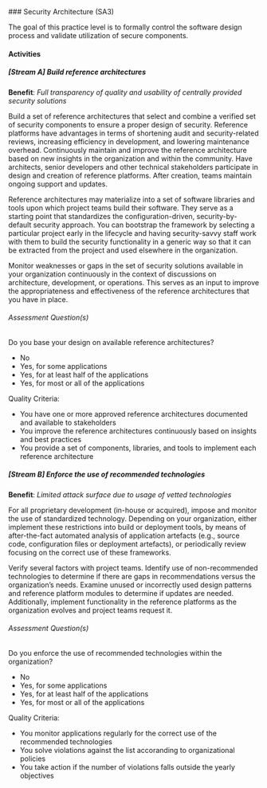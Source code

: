 <div class="new-page"/>
### Security Architecture (SA3)

The goal of this practice level is to formally control the software design process and validate utilization of secure components.

#### Activities

##### [Stream A] Build reference architectures
<b>Benefit</b>: <i>Full transparency of quality and usability of centrally provided security solutions</i>

Build a set of reference architectures that select and combine a verified set of security components to ensure a proper design of security. Reference platforms have advantages in terms of shortening audit and security-related reviews, increasing efficiency in development, and lowering maintenance overhead. Continuously maintain and improve the reference architecture based on new insights in the organization and within the community. Have architects, senior developers and other technical stakeholders participate in design and creation of reference platforms. After creation, teams maintain ongoing support and updates.

Reference architectures may materialize into a set of software libraries and tools upon which project teams build their software. They serve as a starting point that standardizes the configuration-driven, security-by-default security approach. You can bootstrap the framework by selecting a particular project early in the lifecycle and having security-savvy staff work with them to build the security functionality in a generic way so that it can be extracted from the project and used elsewhere in the organization.

Monitor weaknesses or gaps in the set of security solutions available in your organization continuously in the context of discussions on architecture, development, or operations. This serves as an input to improve the appropriateness and effectiveness of the reference architectures that you have in place.


###### Assessment Question(s)
Do you base your design on available reference architectures?

- No
- Yes, for some applications
- Yes, for at least half of the applications
- Yes, for most or all of the applications


Quality Criteria:

- You have one or more approved reference architectures documented and available to stakeholders
- You improve the reference architectures continuously based on insights and best practices
- You provide a set of components, libraries, and tools to implement each reference architecture


##### [Stream B] Enforce the use of recommended technologies
<b>Benefit</b>: <i>Limited attack surface due to usage of vetted technologies</i>

For all proprietary development (in-house or acquired), impose and monitor the use of standardized technology. Depending on your organization, either implement these restrictions into build or deployment tools, by means of after-the-fact automated analysis of application artefacts (e.g., source code, configuration files or deployment artefacts), or periodically review focusing on the correct use of these frameworks.

Verify several factors with project teams. Identify use of non-recommended technologies to determine if there are gaps in recommendations versus the organization’s needs. Examine unused or incorrectly used design patterns and reference platform modules to determine if updates are needed. Additionally, implement functionality in the reference platforms as the organization evolves and project teams request it.


###### Assessment Question(s)
Do you enforce the use of recommended technologies within the organization?

- No
- Yes, for some applications
- Yes, for at least half of the applications
- Yes, for most or all of the applications


Quality Criteria:

- You monitor applications regularly for the correct use of the recommended technologies
- You solve violations against the list accoranding to organizational policies
- You take action if the number of violations falls outside the yearly objectives

